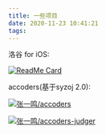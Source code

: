 ```yaml
---
title: 一些项目
date: 2020-11-23 10:41:21
tags:
---
```

洛谷 for iOS:
<!--more-->
[![ReadMe Card](https://github-readme-stats.vercel.app/api/pin/?username=swift-zym&repo=luogu-ios&theme=prussian)](https://github.com/swift-zym/luogu-ios)

accoders(基于syzoj 2.0):

[![张一鸣/accoders](https://gitee.com/swift-zym/accoders/widgets/widget_card.svg?colors=4183c4,ffffff,ffffff,e3e9ed,666666,9b9b9b)](https://gitee.com/swift-zym/accoders)

[![张一鸣/accoders-judger](https://gitee.com/swift-zym/accoders-judger/widgets/widget_card.svg?colors=4183c4,ffffff,ffffff,e3e9ed,666666,9b9b9b)](https://gitee.com/swift-zym/accoders-judger)